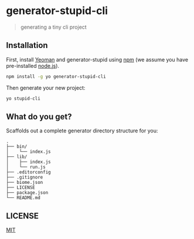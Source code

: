 # generator-stupid-cli

> generating a tiny cli project

## Installation

First, install [Yeoman](http://yeoman.io) and generator-stupid using [npm](https://www.npmjs.com/) (we assume you have pre-installed [node.js](https://nodejs.org/)).

```bash
npm install -g yo generator-stupid-cli
```

Then generate your new project:

```bash
yo stupid-cli
```

## What do you get?

Scaffolds out a complete generator directory structure for you:

```text
.
├── bin/
│    └── index.js
├── lib/
│    ├── index.js
│    └── run.js      
├── .editorconfig
├── .gitignore
├── biome.json
├── LICENSE
├── package.json
└── README.md
```

## LICENSE

[MIT](https://github.com/yyz945947732/generator-stupid/blob/master/LICENSE)